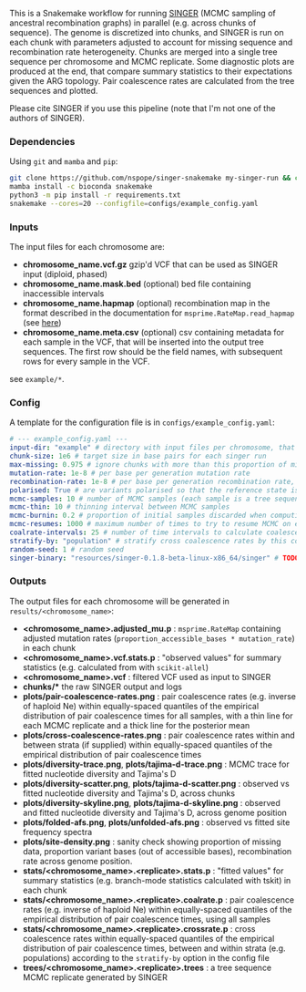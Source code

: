 This is a Snakemake workflow for running [SINGER](https://github.com/popgenmethods/SINGER) (MCMC sampling of ancestral recombination graphs) in parallel (e.g. across chunks of sequence). The genome is discretized into chunks, and SINGER is run on each chunk with parameters adjusted to account for missing sequence and recombination rate heterogeneity. Chunks are merged into a single tree sequence per chromosome and MCMC replicate. Some diagnostic plots are produced at the end, that compare summary statistics to their expectations given the ARG topology. Pair coalescence rates are calculated from the tree sequences and plotted. 

Please cite SINGER if you use this pipeline (note that I'm not one of the authors of SINGER).

### Dependencies

Using `git` and `mamba` and `pip`:

```bash
git clone https://github.com/nspope/singer-snakemake my-singer-run && cd my-singer-run
mamba install -c bioconda snakemake
python3 -m pip install -r requirements.txt
snakemake --cores=20 --configfile=configs/example_config.yaml
```

### Inputs

The input files for each chromosome are:

  - __chromosome_name.vcf.gz__ gzip'd VCF that can be used as SINGER input (diploid, phased)
  - __chromosome_name.mask.bed__ (optional) bed file containing inaccessible intervals
  - __chromosome_name.hapmap__ (optional) recombination map in the format described in the documentation for `msprime.RateMap.read_hapmap` (see [here](https://tskit.dev/msprime/docs/stable/api.html#msprime.RateMap.read_hapmap))
  - __chromosome_name.meta.csv__ (optional) csv containing metadata for each sample in the VCF, that will be inserted into the output tree sequences. The first row should be the field names, with subsequent rows for every sample in the VCF.

see `example/*`.

### Config

A template for the configuration file is in `configs/example_config.yaml`:

```yaml
# --- example_config.yaml ---
input-dir: "example" # directory with input files per chromosome, that are "chrom.vcf" "chrom.hapmap" "chrom.mask.bed"
chunk-size: 1e6 # target size in base pairs for each singer run
max-missing: 0.975 # ignore chunks with more than this proportion of missing bases
mutation-rate: 1e-8 # per base per generation mutation rate
recombination-rate: 1e-8 # per base per generation recombination rate, ignored if hapmap is present
polarised: True # are variants polarised so that the reference state is ancestral
mcmc-samples: 10 # number of MCMC samples (each sample is a tree sequence)
mcmc-thin: 10 # thinning interval between MCMC samples
mcmc-burnin: 0.2 # proportion of initial samples discarded when computing plots of statistics
mcmc-resumes: 1000 # maximum number of times to try to resume MCMC on error at a given iteration
coalrate-intervals: 25 # number of time intervals to calculate coalescence rates within
stratify-by: "population" # stratify cross coalescence rates by this column in the metadata, or None
random-seed: 1 # random seed
singer-binary: "resources/singer-0.1.8-beta-linux-x86_64/singer" # TODO: automatically fetch from SINGER repo; this version is needed for -resume flag
```

### Outputs

The output files for each chromosome will be generated in `results/<chromosome_name>`:

  - __\<chromosome_name>.adjusted_mu.p__ : `msprime.RateMap` containing adjusted mutation rates (`proportion_accessible_bases * mutation_rate`) in each chunk
  - __\<chromosome_name>.vcf.stats.p__ : "observed values" for summary statistics (e.g. calculated from with `scikit-allel`)
  - __\<chromosome_name>.vcf__ : filtered VCF used as input to SINGER
  - __chunks/*__ the raw SINGER output and logs
  - __plots/pair-coalescence-rates.png__ : pair coalescence rates (e.g. inverse of haploid Ne) within equally-spaced quantiles of the empirical distribution of pair coalescence times for all samples, with a thin line for each MCMC replicate and a thick line for the posterior mean
  - __plots/cross-coalescence-rates.png__ : pair coalescence rates within and between strata (if supplied) within equally-spaced quantiles of the empirical distribution of pair coalescence times
  - __plots/diversity-trace.png__, __plots/tajima-d-trace.png__ : MCMC trace for fitted nucleotide diversity and Tajima's D
  - __plots/diversity-scatter.png__, __plots/tajima-d-scatter.png__ : observed vs fitted nucleotide diversity and Tajima's D, across chunks
  - __plots/diversity-skyline.png__, __plots/tajima-d-skyline.png__ : observed and fitted nucleotide diversity and Tajima's D, across genome position
  - __plots/folded-afs.png__, __plots/unfolded-afs.png__ : observed vs fitted site frequency spectra
  - __plots/site-density.png__ : sanity check showing proportion of missing data, proportion variant bases (out of accessible bases), recombination rate across genome position.
  - __stats/\<chromosome_name>.\<replicate>.stats.p__ : "fitted values" for summary statistics (e.g. branch-mode statistics calculated with tskit) in each chunk
  - __stats/\<chromosome_name>.\<replicate>.coalrate.p__ : pair coalescence rates (e.g. inverse of haploid Ne) within equally-spaced quantiles of the empirical distribution of pair coalescence times, using all samples
  - __stats/\<chromosome_name>.\<replicate>.crossrate.p__ : cross coalescence rates within equally-spaced quantiles of the empirical distribution of pair coalescence times, between and within strata (e.g. populations) according to the `stratify-by` option in the config file
  - __trees/\<chromosome_name>.\<replicate>.trees__ : a tree sequence MCMC replicate generated by SINGER
